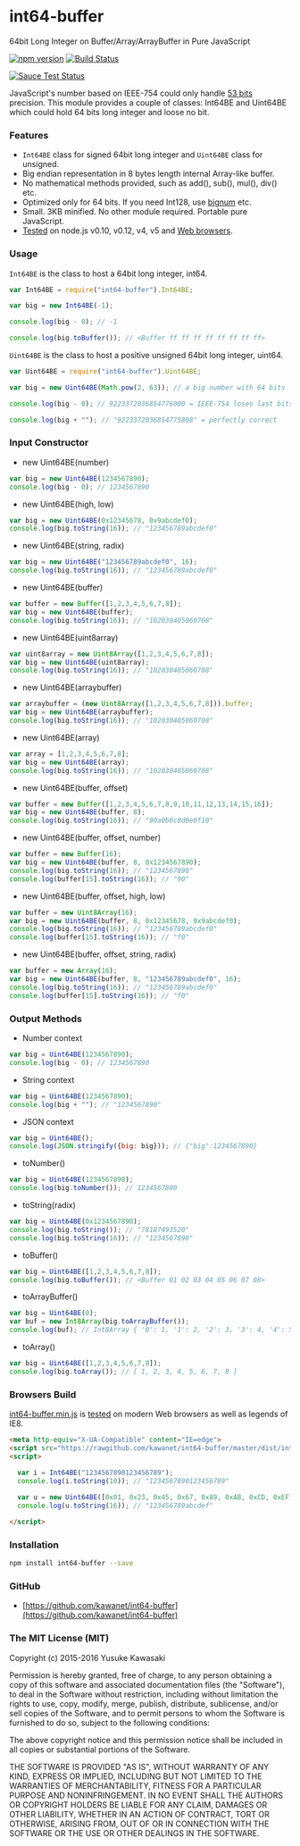 # int64-buffer

64bit Long Integer on Buffer/Array/ArrayBuffer in Pure JavaScript

[![npm version](https://badge.fury.io/js/int64-buffer.svg)](http://badge.fury.io/js/int64-buffer) [![Build Status](https://travis-ci.org/kawanet/int64-buffer.svg?branch=master)](https://travis-ci.org/kawanet/int64-buffer)

[![Sauce Test Status](https://saucelabs.com/browser-matrix/int64-buffer.svg)](https://saucelabs.com/u/int64-buffer)

JavaScript's number based on IEEE-754 could only handle [53 bits](https://en.wikipedia.org/wiki/Double-precision_floating-point_format) precision. This module provides a couple of classes: Int64BE and Uint64BE which could hold 64 bits long integer and loose no bit.

### Features

- `Int64BE` class for signed 64bit long integer and `Uint64BE` class for unsigned.
- Big endian representation in 8 bytes length internal Array-like buffer.
- No mathematical methods provided, such as add(), sub(), mul(), div() etc.
- Optimized only for 64 bits. If you need Int128, use [bignum](https://www.npmjs.com/package/bignum) etc.
- Small. 3KB minified. No other module required. Portable pure JavaScript.
- [Tested](https://travis-ci.org/kawanet/int64-buffer) on node.js v0.10, v0.12, v4, v5 and [Web browsers](https://saucelabs.com/u/int64-buffer).

### Usage

`Int64BE` is the class to host a 64bit long integer, int64.

```js
var Int64BE = require("int64-buffer").Int64BE;

var big = new Int64BE(-1);

console.log(big - 0); // -1

console.log(big.toBuffer()); // <Buffer ff ff ff ff ff ff ff ff>
```

`Uint64BE` is the class to host a positive unsigned 64bit long integer, uint64.

```js
var Uint64BE = require("int64-buffer").Uint64BE;

var big = new Uint64BE(Math.pow(2, 63)); // a big number with 64 bits

console.log(big - 0); // 9223372036854776000 = IEEE-754 loses last bits

console.log(big + ""); // "9223372036854775808" = perfectly correct
```

### Input Constructor

- new Uint64BE(number)

```js
var big = new Uint64BE(1234567890);
console.log(big - 0); // 1234567890
```

- new Uint64BE(high, low)

```js
var big = new Uint64BE(0x12345678, 0x9abcdef0);
console.log(big.toString(16)); // "123456789abcdef0"
```

- new Uint64BE(string, radix)

```js
var big = new Uint64BE("123456789abcdef0", 16);
console.log(big.toString(16)); // "123456789abcdef0"
```

- new Uint64BE(buffer)

```js
var buffer = new Buffer([1,2,3,4,5,6,7,8]);
var big = new Uint64BE(buffer);
console.log(big.toString(16)); // "102030405060708"
```

- new Uint64BE(uint8array)

```js
var uint8array = new Uint8Array([1,2,3,4,5,6,7,8]);
var big = new Uint64BE(uint8array);
console.log(big.toString(16)); // "102030405060708"
```

- new Uint64BE(arraybuffer)

```js
var arraybuffer = (new Uint8Array([1,2,3,4,5,6,7,8])).buffer;
var big = new Uint64BE(arraybuffer);
console.log(big.toString(16)); // "102030405060708"
```

- new Uint64BE(array)

```js
var array = [1,2,3,4,5,6,7,8];
var big = new Uint64BE(array);
console.log(big.toString(16)); // "102030405060708"
```

- new Uint64BE(buffer, offset)

```js
var buffer = new Buffer([1,2,3,4,5,6,7,8,9,10,11,12,13,14,15,16]);
var big = new Uint64BE(buffer, 8);
console.log(big.toString(16)); // "90a0b0c0d0e0f10"
```

- new Uint64BE(buffer, offset, number)

```js
var buffer = new Buffer(16);
var big = new Uint64BE(buffer, 8, 0x1234567890);
console.log(big.toString(16)); // "1234567890"
console.log(buffer[15].toString(16)); // "90"
```

- new Uint64BE(buffer, offset, high, low)

```js
var buffer = new Uint8Array(16);
var big = new Uint64BE(buffer, 8, 0x12345678, 0x9abcdef0);
console.log(big.toString(16)); // "123456789abcdef0"
console.log(buffer[15].toString(16)); // "f0"
```

- new Uint64BE(buffer, offset, string, radix)

```js
var buffer = new Array(16);
var big = new Uint64BE(buffer, 8, "123456789abcdef0", 16);
console.log(big.toString(16)); // "123456789abcdef0"
console.log(buffer[15].toString(16)); // "f0"
```

### Output Methods

- Number context

```js
var big = Uint64BE(1234567890);
console.log(big - 0); // 1234567890
```

- String context

```js
var big = Uint64BE(1234567890);
console.log(big + ""); // "1234567890"
```

- JSON context

```js
var big = Uint64BE();
console.log(JSON.stringify({big: big})); // {"big":1234567890}
```

- toNumber()

```js
var big = Uint64BE(1234567890);
console.log(big.toNumber()); // 1234567890
```

- toString(radix)

```js
var big = Uint64BE(0x1234567890);
console.log(big.toString()); // "78187493520"
console.log(big.toString(16)); // "1234567890"
```

- toBuffer()

```js
var big = Uint64BE([1,2,3,4,5,6,7,8]);
console.log(big.toBuffer()); // <Buffer 01 02 03 04 05 06 07 08>
```

- toArrayBuffer()

```js
var big = Uint64BE(0);
var buf = new Int8Array(big.toArrayBuffer());
console.log(buf); // Int8Array { '0': 1, '1': 2, '2': 3, '3': 4, '4': 5, '5': 6, '6': 7, '7': 8 }
```

- toArray()

```js
var big = Uint64BE([1,2,3,4,5,6,7,8]);
console.log(big.toArray()); // [ 1, 2, 3, 4, 5, 6, 7, 8 ]
```

### Browsers Build

[int64-buffer.min.js](https://rawgithub.com/kawanet/int64-buffer/master/dist/int64-buffer.min.js) is [tested](https://saucelabs.com/u/int64-buffer) on modern Web browsers as well as legends of IE8.

```html
<meta http-equiv="X-UA-Compatible" content="IE=edge">
<script src="https://rawgithub.com/kawanet/int64-buffer/master/dist/int64-buffer.min.js"></script>
<script>

  var i = Int64BE("1234567890123456789");
  console.log(i.toString(10)); // "1234567890123456789"
  
  var u = new Uint64BE([0x01, 0x23, 0x45, 0x67, 0x89, 0xAB, 0xCD, 0xEF]);
  console.log(u.toString(16)); // "123456789abcdef"

</script>
```

### Installation

```sh
npm install int64-buffer --save
```

### GitHub

- [https://github.com/kawanet/int64-buffer](https://github.com/kawanet/int64-buffer)

### The MIT License (MIT)

Copyright (c) 2015-2016 Yusuke Kawasaki

Permission is hereby granted, free of charge, to any person obtaining a copy
of this software and associated documentation files (the "Software"), to deal
in the Software without restriction, including without limitation the rights
to use, copy, modify, merge, publish, distribute, sublicense, and/or sell
copies of the Software, and to permit persons to whom the Software is
furnished to do so, subject to the following conditions:

The above copyright notice and this permission notice shall be included in all
copies or substantial portions of the Software.

THE SOFTWARE IS PROVIDED "AS IS", WITHOUT WARRANTY OF ANY KIND, EXPRESS OR
IMPLIED, INCLUDING BUT NOT LIMITED TO THE WARRANTIES OF MERCHANTABILITY,
FITNESS FOR A PARTICULAR PURPOSE AND NONINFRINGEMENT. IN NO EVENT SHALL THE
AUTHORS OR COPYRIGHT HOLDERS BE LIABLE FOR ANY CLAIM, DAMAGES OR OTHER
LIABILITY, WHETHER IN AN ACTION OF CONTRACT, TORT OR OTHERWISE, ARISING FROM,
OUT OF OR IN CONNECTION WITH THE SOFTWARE OR THE USE OR OTHER DEALINGS IN THE
SOFTWARE.
